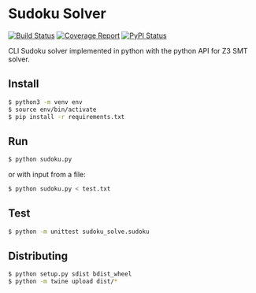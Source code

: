# Sudoku Solver
[![Build Status](https://img.shields.io/travis/com/schuermannator/sudoku-solver.svg?style=flat-square)](https://travis-ci.com/schuermannator/sudoku-solver)
[![Coverage Report](https://img.shields.io/coveralls/github/schuermannator/sudoku-solver.svg?style=flat-square)](https://coveralls.io/github/schuermannator/sudoku-solver)
[![PyPI Status](https://img.shields.io/pypi/v/sudoku-solve.svg?colorB=blue&style=flat-square)](https://pypi.org/project/sudoku-solve/)

CLI Sudoku solver implemented in python with the python API for Z3 SMT solver.

## Install
```bash
$ python3 -m venv env
$ source env/bin/activate
$ pip install -r requirements.txt
```

## Run
```bash
$ python sudoku.py
```
or with input from a file: 
```bash
$ python sudoku.py < test.txt
```

## Test
```bash
$ python -m unittest sudoku_solve.sudoku
```

## Distributing
```bash
$ python setup.py sdist bdist_wheel
$ python -m twine upload dist/*
```
